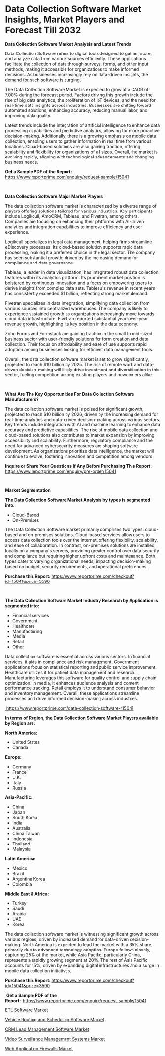 <p><h1>Data Collection Software Market Insights, Market Players and Forecast Till 2032</h1></p><p><strong>Data Collection Software Market Analysis and Latest Trends</strong></p>
<p><p>Data Collection Software refers to digital tools designed to gather, store, and analyze data from various sources efficiently. These applications facilitate the collection of data through surveys, forms, and other input methods, making it accessible for organizations to make informed decisions. As businesses increasingly rely on data-driven insights, the demand for such software is surging.</p><p>The Data Collection Software Market is expected to grow at a CAGR of 7.00% during the forecast period. Factors driving this growth include the rise of big data analytics, the proliferation of IoT devices, and the need for real-time data insights across industries. Businesses are shifting toward automated solutions, enhancing accuracy, reducing manual labor, and improving data quality. </p><p>Latest trends include the integration of artificial intelligence to enhance data processing capabilities and predictive analytics, allowing for more proactive decision-making. Additionally, there is a growing emphasis on mobile data collection, enabling users to gather information in real time from various locations. Cloud-based solutions are also gaining traction, offering scalability and flexibility for organizations of all sizes. Overall, the market is evolving rapidly, aligning with technological advancements and changing business needs.</p></p>
<p><strong>Get a Sample PDF of the Report:&nbsp;</strong> <a href="https://www.reportprime.com/enquiry/request-sample/15041?utm_campaign=1832&utm_medium=2&utm_source=Github&utm_content=ia&utm_term=20032025&utm_id=data-collection-software">https://www.reportprime.com/enquiry/request-sample/15041</a></p>
<p>&nbsp;</p>
<p><strong>Data Collection Software Major Market Players</strong></p>
<p><p>The data collection software market is characterized by a diverse range of players offering solutions tailored for various industries. Key participants include Logikcull, AmoCRM, Tableau, and Fivetran, among others. Companies are focusing on enhancing their platforms with AI-driven analytics and integration capabilities to improve efficiency and user experience.</p><p>Logikcull specializes in legal data management, helping firms streamline eDiscovery processes. Its cloud-based solution supports rapid data processing, making it a preferred choice in the legal sector. The company has seen substantial growth, driven by the increasing demand for compliance and data governance.</p><p>Tableau, a leader in data visualization, has integrated robust data collection features within its analytics platform. Its prominent market position is bolstered by continuous innovation and a focus on empowering users to derive insights from complex data sets. Tableau's revenue in recent years has consistently exceeded $1 billion, reflecting strong market demand.</p><p>Fivetran specializes in data integration, simplifying data collection from various sources into centralized warehouses. The company is likely to experience sustained growth as organizations increasingly move towards cloud data infrastructure. Fivetran reported substantial year-over-year revenue growth, highlighting its key position in the data economy.</p><p>Zoho Forms and Formstack are gaining traction in the small to mid-sized business sector with user-friendly solutions for form creation and data collection. Their focus on affordability and ease of use supports rapid adoption among businesses looking for efficient data management tools.</p><p>Overall, the data collection software market is set to grow significantly, projected to reach $10 billion by 2025. The rise of remote work and data-driven decision-making will likely drive investment and diversification in this sector, fueling competition among existing players and newcomers alike.</p></p>
<p>&nbsp;</p>
<p><strong>What Are The Key Opportunities For Data Collection Software Manufacturers?</strong></p>
<p><p>The data collection software market is poised for significant growth, projected to reach $10 billion by 2026, driven by the increasing demand for real-time analytics and data-driven decision-making across various sectors. Key trends include integration with AI and machine learning to enhance data accuracy and predictive capabilities. The rise of mobile data collection and cloud-based solutions also contributes to market expansion by improving accessibility and scalability. Furthermore, regulatory compliance and the need for advanced cybersecurity measures are shaping software development. As organizations prioritize data intelligence, the market will continue to evolve, fostering innovation and competition among vendors.</p></p>
<p><strong>Inquire or Share Your Questions If Any Before Purchasing This Report:</strong> <a href="https://www.reportprime.com/enquiry/pre-order/15041?utm_campaign=1832&utm_medium=2&utm_source=Github&utm_content=ia&utm_term=20032025&utm_id=data-collection-software">https://www.reportprime.com/enquiry/pre-order/15041</a></p>
<p>&nbsp;</p>
<p><strong>Market Segmentation</strong></p>
<p><strong>The Data Collection Software Market Analysis by types is segmented into:</strong></p>
<p><ul><li>Cloud-Based</li><li>On-Premises</li></ul></p>
<p><p>The Data Collection Software market primarily comprises two types: cloud-based and on-premises solutions. Cloud-based services allow users to access data collection tools over the internet, offering flexibility, scalability, and ease of collaboration. In contrast, on-premises solutions are installed locally on a company's servers, providing greater control over data security and compliance but requiring higher upfront costs and maintenance. Both types cater to varying organizational needs, impacting decision-making based on budget, security requirements, and operational preferences.</p></p>
<p><strong>Purchase this Report:&nbsp;</strong><a href="https://www.reportprime.com/checkout?id=15041&price=3590&utm_campaign=1832&utm_medium=2&utm_source=Github&utm_content=ia&utm_term=20032025&utm_id=data-collection-software">https://www.reportprime.com/checkout?id=15041&price=3590</a></p>
<p>&nbsp;</p>
<p><strong>The Data Collection Software Market Industry Research by Application is segmented into:</strong></p>
<p><ul><li>Financial services</li><li>Government</li><li>Healthcare</li><li>Manufacturing</li><li>Media</li><li>Retail</li><li>Other</li></ul></p>
<p><p>Data collection software is essential across various sectors. In financial services, it aids in compliance and risk management. Government applications focus on statistical reporting and public service improvement. Healthcare utilizes it for patient data management and research. Manufacturing leverages this software for quality control and supply chain optimization. In media, it enhances audience analysis and content performance tracking. Retail employs it to understand consumer behavior and inventory management. Overall, these applications streamline processes and drive informed decision-making across industries.</p></p>
<p><a href="https://www.reportprime.com/data-collection-software-r15041?utm_campaign=1832&utm_medium=2&utm_source=Github&utm_content=ia&utm_term=20032025&utm_id=data-collection-software">&nbsp;https://www.reportprime.com/data-collection-software-r15041</a></p>
<p><strong>In terms of Region, the Data Collection Software Market Players available by Region are:</strong></p>
<p>
    <p> <strong> North America: </strong>
        <ul>
            <li>United States</li>
            <li>Canada</li>
        </ul>
        </p> 
    <p> <strong> Europe: </strong>
        <ul>
            <li>Germany</li>
            <li>France</li>
            <li>U.K.</li>
            <li>Italy</li>
            <li>Russia</li>
        </ul>
        </p> 
    <p> <strong> Asia-Pacific: </strong>
        <ul>
            <li>China</li>
            <li>Japan</li>
            <li>South Korea</li>
            <li>India</li>
            <li>Australia</li>
            <li>China Taiwan</li>
            <li>Indonesia</li>
            <li>Thailand</li>
            <li>Malaysia</li>
        </ul>
        </p> 
    <p> <strong> Latin America: </strong>
        <ul>
            <li>Mexico</li>
            <li>Brazil</li>
            <li>Argentina Korea</li>
            <li>Colombia</li>
        </ul>
        </p> 
    <p> <strong> Middle East & Africa: </strong>
        <ul>
            <li>Turkey</li>
            <li>Saudi</li>
            <li>Arabia</li>
            <li>UAE</li>
            <li>Korea</li>
        </ul>
    </p>
    </p>
<p><p>The data collection software market is witnessing significant growth across various regions, driven by increased demand for data-driven decision-making. North America is expected to lead the market with a 35% share, primarily due to advanced technology adoption. Europe follows closely, capturing 25% of the market, while Asia Pacific, particularly China, represents a rapidly growing segment at 20%. The rest of Asia Pacific accounts for 15%, driven by expanding digital infrastructures and a surge in mobile data collection initiatives.</p></p>
<p><strong>Purchase this Report: </strong><a href="https://www.reportprime.com/checkout?id=15041&price=3590&utm_campaign=1832&utm_medium=2&utm_source=Github&utm_content=ia&utm_term=20032025&utm_id=data-collection-software">https://www.reportprime.com/checkout?id=15041&price=3590</a></p>
<p>&nbsp;<strong>Get a Sample PDF of the Report:&nbsp;&nbsp;</strong><a href="https://www.reportprime.com/enquiry/request-sample/15041?utm_campaign=1832&utm_medium=2&utm_source=Github&utm_content=ia&utm_term=20032025&utm_id=data-collection-software">https://www.reportprime.com/enquiry/request-sample/15041</a></p>
<p><strong></strong></p>
<p><p><a href="https://github.com/sukeldrage0g/Market-Research-Report-List-1/blob/main/etl-software-market.md?utm_campaign=1832&utm_medium=2&utm_source=Github&utm_content=ia&utm_term=20032025&utm_id=data-collection-software">ETL Software Market</a></p><p><a href="https://github.com/dusektwinec3/Market-Research-Report-List-1/blob/main/vehicle-routing-and-scheduling-software-market.md?utm_campaign=1832&utm_medium=2&utm_source=Github&utm_content=ia&utm_term=20032025&utm_id=data-collection-software">Vehicle Routing and Scheduling Software Market</a></p><p><a href="https://github.com/nwogudimouix/Market-Research-Report-List-1/blob/main/crm-lead-management-software-market.md?utm_campaign=1832&utm_medium=2&utm_source=Github&utm_content=ia&utm_term=20032025&utm_id=data-collection-software">CRM Lead Management Software Market</a></p><p><a href="https://github.com/luhleickov/Market-Research-Report-List-1/blob/main/video-surveillance-management-systems-market.md?utm_campaign=1832&utm_medium=2&utm_source=Github&utm_content=ia&utm_term=20032025&utm_id=data-collection-software">Video Surveillance Management Systems Market</a></p><p><a href="https://github.com/elceryaneik/Market-Research-Report-List-1/blob/main/web-application-firewalls-market.md?utm_campaign=1832&utm_medium=2&utm_source=Github&utm_content=ia&utm_term=20032025&utm_id=data-collection-software">Web Application Firewalls Market</a></p></p>